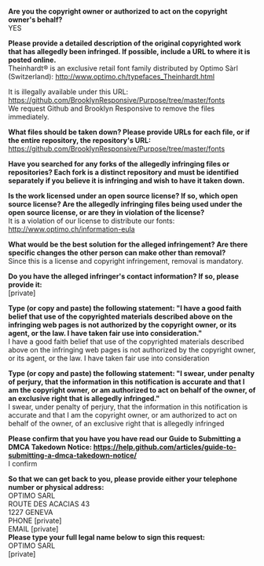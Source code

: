 **Are you the copyright owner or authorized to act on the copyright owner's behalf?**  
YES

**Please provide a detailed description of the original copyrighted work that has allegedly been infringed. If possible, include a URL to where it is posted online.**  
Theinhardt® is an exclusive retail font family distributed by Optimo Sàrl (Switzerland): http://www.optimo.ch/typefaces_Theinhardt.html

It is illegally available under this URL: https://github.com/BrooklynResponsive/Purpose/tree/master/fonts  
We request Github and Brooklyn Responsive to remove the files immediately.

**What files should be taken down? Please provide URLs for each file, or if the entire repository, the repository's URL:**  
https://github.com/BrooklynResponsive/Purpose/tree/master/fonts

**Have you searched for any forks of the allegedly infringing files or repositories? Each fork is a distinct repository and must be identified separately if you believe it is infringing and wish to have it taken down.**

**Is the work licensed under an open source license? If so, which open source license? Are the allegedly infringing files being used under the open source license, or are they in violation of the license?**  
It is a violation of our license to distribute our fonts:  
http://www.optimo.ch/information-eula

**What would be the best solution for the alleged infringement? Are there specific changes the other person can make other than removal?**  
Since this is a license and copyright infringement, removal is mandatory.

**Do you have the alleged infringer's contact information? If so, please provide it:**  
[private]

**Type (or copy and paste) the following statement: "I have a good faith belief that use of the copyrighted materials described above on the infringing web pages is not authorized by the copyright owner, or its agent, or the law. I have taken fair use into consideration."**  
I have a good faith belief that use of the copyrighted materials described above on the infringing web pages is not authorized by the copyright owner, or its agent, or the law. I have taken fair use into consideration

**Type (or copy and paste) the following statement: "I swear, under penalty of perjury, that the information in this notification is accurate and that I am the copyright owner, or am authorized to act on behalf of the owner, of an exclusive right that is allegedly infringed."**  
I swear, under penalty of perjury, that the information in this notification is accurate and that I am the copyright owner, or am authorized to act on behalf of the owner, of an exclusive right that is allegedly infringed

**Please confirm that you have you have read our Guide to Submitting a DMCA Takedown Notice: https://help.github.com/articles/guide-to-submitting-a-dmca-takedown-notice/**  
I confirm

**So that we can get back to you, please provide either your telephone number or physical address:**  
OPTIMO SARL  
ROUTE DES ACACIAS 43  
1227 GENEVA  
PHONE [private]  
EMAIL [private]   
**Please type your full legal name below to sign this request:**  
OPTIMO SARL  
[private]
